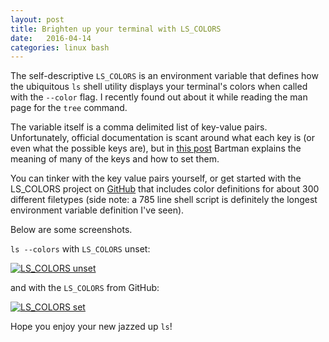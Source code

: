 ```yaml
---
layout: post
title: Brighten up your terminal with LS_COLORS
date:   2016-04-14
categories: linux bash
---
```


The self-descriptive `LS_COLORS` is an environment variable that defines how
the ubiquitous `ls` shell utility displays your terminal's colors when called
with the `--color` flag. I recently found out about it while reading the man
page for the `tree` command.

The variable itself is a comma delimited list of key-value pairs.
Unfortunately, official documentation is scant around what each key is (or even
what the possible keys are), but in [this post][bartman] Bartman explains the
meaning of many of the keys and how to set them.

You can tinker with the key value pairs yourself, or get started with the
LS_COLORS project on [GitHub][ls_colors] that includes color definitions for
about 300 different filetypes (side note: a 785 line shell script is definitely
the longest environment variable definition I've seen).

Below are some screenshots.

`ls --colors` with `LS_COLORS` unset:

<a href="{{ site.url }}/assets/2016-04-14-194344_1920x1080_scrot.png"><img src="{{ site.url }}/assets/2016-04-14-194344_1920x1080_scrot.png" alt="LS_COLORS unset" /></a>

and with the `LS_COLORS` from GitHub:

<a href="{{ site.url }}/assets/2016-04-14-194556_1920x1080_scrot.png"><img src="{{ site.url }}/assets/2016-04-14-194556_1920x1080_scrot.png" alt="LS_COLORS set" /></a>

Hope you enjoy your new jazzed up `ls`!

[bartman]: http://www.linux-sxs.org/housekeeping/lscolors.html
[ls_colors]: https://github.com/trapd00r/LS_COLORS
